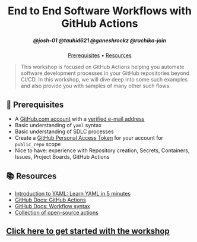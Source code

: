 <h1 align="center">End to End Software Workflows with GitHub Actions</h1>
<h5 align="center">@josh-01 @tauhid621 @ganeshrockz @ruchika-jain</h3>

<p align="center">
  <a href="#mega-prerequisites">Prerequisites</a> •  
  <a href="#books-resources">Resources</a>
</p>

> This workshop is focused on GitHub Actions helping you automate software development processes in your GitHub repositories beyond CI/CD. In this workshop, we will dive deep into some such examples and also provide you with samples of many other such flows.
> 
## :mega: Prerequisites
- A [GitHub.com account](https://github.com/join) with a [verified e-mail address](https://docs.github.com/en/free-pro-team@latest/github/getting-started-with-github/verifying-your-email-address)
- Basic understanding of `yaml` syntax
- Basic understanding of SDLC processes
- Create a [GitHub Personal Access Token](https://help.github.com/en/github/authenticating-to-github/creating-a-personal-access-token-for-the-command-line) for your account for `public_repo` scope
- Nice to have: experience with Repository creation, Secrets, Containers, Issues, Project Boards, GitHub Actions

## :books: Resources
- [Introduction to YAML: Learn YAML in 5 minutes](https://www.codeproject.com/Articles/1214409/Learn-YAML-in-five-minutes)
- [GitHub Docs: GitHub Actions](https://docs.github.com/actions)
- [GitHub Docs: Workflow syntax](https://docs.github.com/actions/reference/workflow-syntax-for-github-actions)
- [Collection of open-source actions](https://github.com/sdras/awesome-actions)

## [Click here to get started with the workshop]()
